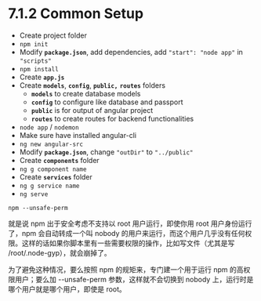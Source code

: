 # 7.1.2 Common Setup

* Create project folder
* `npm init`
* Modify **`package.json`**, add dependencies, add `"start": "node app"` in `"scripts"`
* `npm install`
* Create **`app.js`**
* Create **`models`**, **`config`**, **`public,`** **`routes`** folders
  * **`models`** to create database models
  * **`config`** to configure like database and passport
  * **`public`** is for output of angular project
  * **`routes`** to create routes for backend functionalities
* `node app` / `nodemon`
* Make sure have installed angular-cli
* `ng new angular-src` 
* Modify **`package.json`**, change `"outDir"` to `"../public"`
* Create **`components`** folder
* `ng g component name`
* Create **`services`** folder
* `ng g service name`
* `ng serve`

`npm --unsafe-perm`

就是说 npm 出于安全考虑不支持以 root 用户运行，即使你用 root 用户身份运行了，npm 会自动转成一个叫 nobody 的用户来运行，而这个用户几乎没有任何权限。这样的话如果你脚本里有一些需要权限的操作，比如写文件（尤其是写 /root/.node-gyp），就会崩掉了。

为了避免这种情况，要么按照 npm 的规矩来，专门建一个用于运行 npm 的高权限用户；要么加 --unsafe-perm 参数，这样就不会切换到 nobody 上，运行时是哪个用户就是哪个用户，即使是 root。

